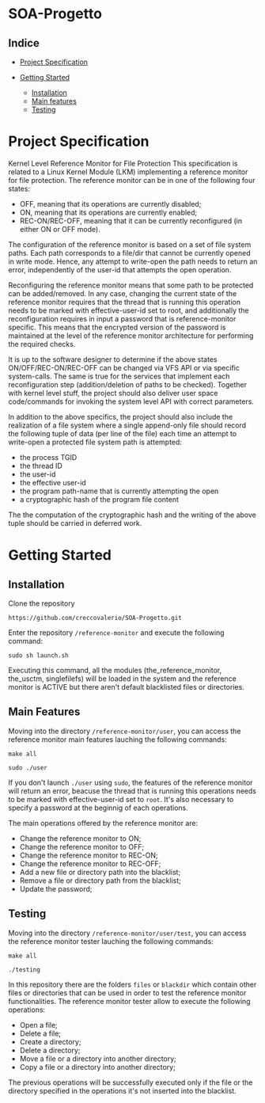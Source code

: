 # SOA-Progetto
## Indice

- [Project Specification](#project-specification)
- [Getting Started](#getting-started)

  - [Installation](#installation)
  - [Main features](#main-features)
  - [Testing](#testing)
   
# Project Specification

 Kernel Level Reference Monitor for File Protection
This specification is related to a Linux Kernel Module (LKM) implementing a reference monitor for file protection. The reference monitor can be in one of the following four states:

  - OFF, meaning that its operations are currently disabled;
  - ON, meaning that its operations are currently enabled;
  - REC-ON/REC-OFF, meaning that it can be currently reconfigured (in either ON or OFF mode). 

The configuration of the reference monitor is based on a set of file system paths. Each path corresponds to a file/dir that cannot be currently opened in write mode. Hence, any attempt to write-open the path needs to return an error, independently of the user-id that attempts the open operation.

Reconfiguring the reference monitor means that some path to be protected can be added/removed. In any case, changing the current state of the reference monitor requires that the thread that is running this operation needs to be marked with effective-user-id set to root, and additionally the reconfiguration requires in input a password that is reference-monitor specific. This means that the encrypted version of the password is maintained at the level of the reference monitor architecture for performing the required checks.

It is up to the software designer to determine if the above states ON/OFF/REC-ON/REC-OFF can be changed via VFS API or via specific system-calls. The same is true for the services that implement each reconfiguration step (addition/deletion of paths to be checked). Together with kernel level stuff, the project should also deliver user space code/commands for invoking the system level API with correct parameters.

In addition to the above specifics, the project should also include the realization of a file system where a single append-only file should record the following tuple of data (per line of the file) each time an attempt to write-open a protected file system path is attempted:

  - the process TGID
  - the thread ID
  - the user-id
  - the effective user-id
  - the program path-name that is currently attempting the open
  - a cryptographic hash of the program file content 

The the computation of the cryptographic hash and the writing of the above tuple should be carried in deferred work. 

# Getting Started

## Installation
Clone the repository
```shell
https://github.com/creccovalerio/SOA-Progetto.git
```

Enter the repository `/reference-monitor` and execute the following command:
```shell
sudo sh launch.sh
```
Executing this command, all the modules (the_reference_monitor, the_usctm, singlefilefs) will be loaded in the system and the reference monitor is ACTIVE but there aren't default blacklisted files or directories.

## Main Features
Moving into the directory `/reference-monitor/user`, you can access the reference monitor main features lauching the following commands:
```shell
make all
```
```shell
sudo ./user
```
If you don't launch `./user` using  `sudo`, the features of the reference monitor will return an error, beacuse the thread that is running this operations needs to be marked with effective-user-id set to `root`. It's also necessary to specify a password at the beginnig of each operations. 

The main operations offered by the reference monitor are:
 - Change the reference monitor to ON;
 - Change the reference monitor to OFF;
 - Change the reference monitor to REC-ON;
 - Change the reference monitor to REC-OFF;
 - Add a new file or directory path into the blacklist;
 - Remove a file or directory path from the blacklist;
 - Update the password;

## Testing
Moving into the directory `/reference-monitor/user/test`, you can access the reference monitor tester lauching the following commands:
```shell
make all
```
```shell
./testing
```
In this repository there are the folders `files` or `blackdir` which contain other files or directories that can be used in order to test the reference monitor functionalities.
The reference monitor tester allow to execute the following operations:
 - Open a file;
 - Delete a file;
 - Create a directory;
 - Delete a directory;
 - Move a file or a directory into another directory;
 - Copy a file or a directory into another directory;

The previous operations will be successfully executed only if the file or the directory specified in the operations it's not inserted into the blacklist.

